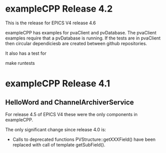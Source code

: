 exampleCPP Release 4.2
========================

This is the release for EPICS V4 release 4.6

exampleCPP has examples for pvaClient and pvDatabase.
The pvaClient examples require that a pvDatabase is running.
If the tests are in pvaClient then circular dependiciesb are created between github repositories.

It also has a test for

make runtests

exampleCPP Release 4.1
========================


HelloWord and ChannelArchiverService
------------------------------------

For release 4.5 of EPICS V4 these were the only components in exampleCPP.

The only significant change since release 4.0 is:

* Calls to deprecated functions PVStructure::getXXXField() have been replaced
  with call of template getSubField().

